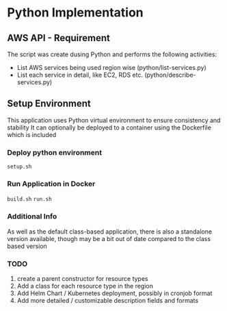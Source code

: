 # Python Implementation
## AWS API - Requirement

The script was create dusing Python and performs the following activities: 

- List AWS services being used region wise (python/list-services.py)
- List each service in detail, like EC2, RDS etc. (python/describe-services.py)

## Setup Environment

This application uses Python virtual environment to ensure consistency and stability
It can optionally be deployed to a container using the Dockerfile which is included

### Deploy python environment

`setup.sh`

### Run Application in Docker

`build.sh`
`run.sh`

### Additional Info

As well as the default class-based application, there is also a standalone version available,
though may be a bit out of date compared to the class based version

### TODO

1. create a parent constructor for resource types
2. Add a class for each resource type in the region
3. Add Helm Chart / Kubernetes deployment, possibly in cronjob format
4. Add more detailed / customizable description fields and formats

